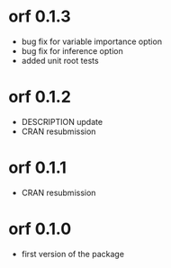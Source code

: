 # orf 0.1.3

* bug fix for variable importance option
* bug fix for inference option
* added unit root tests

# orf 0.1.2

* DESCRIPTION update
* CRAN resubmission

# orf 0.1.1

* CRAN resubmission

# orf 0.1.0

* first version of the package
